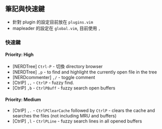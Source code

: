 ## 筆記與快速鍵

- 針對 plugin 的設定目前放在 `plugins.vim`
- mapleader 的設定在 `global.vim`, 目前使用 `,`

### 快速鍵

#### Priority: High

* [NERDTree] `Ctrl-P` - 切換 directory browser
* [NERDTree] `,p` - to find and highlight the currently open file in the tree
* [NERDcommenter] `,/` - toggle comment
* [CtrlP] `,,` - `CtrlP` - fuzzy find.
* [CtrlP] `,b` - `CtrlPBuff` - fuzzy search open buffers

#### Priority: Medium

* [CtrlP] `,.` - `CtrlPClearCache` followed by `CtrlP` - clears the cache and
  searches the files (not including MRU and buffers)
* [CtrlP] `,l` - `CtrlPLine` - fuzzy search lines in all opened buffers
